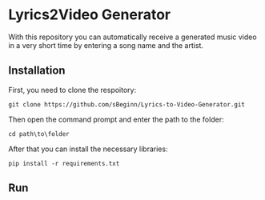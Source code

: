 # Lyrics2Video Generator

With this repository you can automatically receive a generated music video in a very short time by entering a song name and the artist.

## **Installation**

First, you need to clone the respoitory:
```
git clone https://github.com/sBeginn/Lyrics-to-Video-Generator.git
```

Then open the command prompt and enter the path to the folder:
```
cd path\to\folder
```

After that you can install the necessary libraries:
```
pip install -r requirements.txt
```

## **Run**

